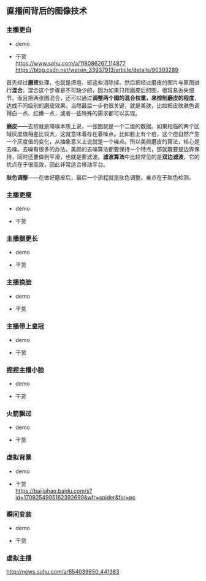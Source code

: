 ## 直播间背后的图像技术


### 主播更白 
* demo   


* 干货    
https://www.sohu.com/a/118086267_114877  
https://blog.csdn.net/weixin_33937913/article/details/90393289

首先经过**磨皮**处理，也就是把痘、斑这些消除掉。然后把经过磨皮的图片与原图进行**混合**。混合这个步骤是不可缺少的，因为如果只用磨皮后的图，很容易丢失细节。而且把两张图混合，还可以通过**调整两个图的混合权重，来控制磨皮的程度**，达成不同级别的磨皮效果。当然最后一步也很关键，就是美肤，比如把皮肤肤色调得白一点、红嫩一点，或者一些特殊的需求都可以实现。

**磨皮**——去痘就是降噪本质上说，一张图就是一个二维的数据。如果相临的两个区域灰度值相差比较大，这就意味着存在着噪点。比如脸上有个痘，这个痘自然产生一个灰度值的变化，从抽象意义上说就是一个噪点。所以美颜磨皮的算法，核心是去噪。去噪有很多的办法，美颜的去噪算法都要保持一个特点，那就既要是边界保持，同时还要做到平滑，也就是要滤波。**滤波算法**中比较常见的是**双边滤波**，它的优点在于很高效，因此非常适合移动平台。

**肤色调整**——在做好磨皮后，最后一个流程就是肤色调整。难点在于肤色检测。

### 主播更瘦  
* demo  


* 干货



### 主播腿更长  
* demo  


* 干货

  
### 主播换脸 
* demo  


* 干货

 
### 主播带上皇冠  
* demo  


* 干货

### 捏捏主播小脸     
* demo  


* 干货


### 火箭飘过   
* demo  


* 干货

### 虚拟背景    
* demo  


* 干货   
https://baijiahao.baidu.com/s?id=1709254995162392699&wfr=spider&for=pc


### 瞬间变装  
* demo  


* 干货   


### 虚拟主播 
http://news.sohu.com/a/654039850_441383   




